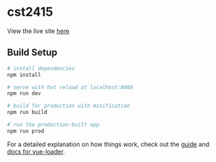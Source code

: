 # cst2415

View the live site [here](https://ezracelli-mevn-demo.herokuapp.com)

## Build Setup

``` bash
# install dependencies
npm install

# serve with hot reload at localhost:8080
npm run dev

# build for production with minification
npm run build

# run the production-built app
npm run prod
```

For a detailed explanation on how things work, check out the [guide](http://vuejs-templates.github.io/webpack/) and [docs for vue-loader](http://vuejs.github.io/vue-loader).
